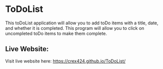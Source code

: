 # ToDoList
This toDoList application will allow you to add toDo items with a title, date, and whether it is completed.
This program will allow you to click on uncompleted toDo items to make them complete.

## Live Website:
Visit live website here: https://crex424.github.io/ToDoList/
